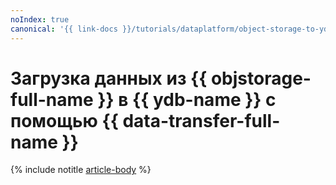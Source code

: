 ```yaml
---
noIndex: true
canonical: '{{ link-docs }}/tutorials/dataplatform/object-storage-to-ydb'
---
```


# Загрузка данных из {{ objstorage-full-name }} в {{ ydb-name }} с помощью {{ data-transfer-full-name }}

{% include notitle [article-body](../../_tutorials/dataplatform/object-storage-to-ydb.md) %}

